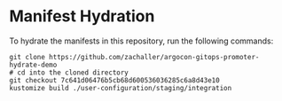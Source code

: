 # Manifest Hydration

To hydrate the manifests in this repository, run the following commands:

```shell
git clone https://github.com/zachaller/argocon-gitops-promoter-hydrate-demo
# cd into the cloned directory
git checkout 7c641d06476b5cb68d600536036285c6a8d43e10
kustomize build ./user-configuration/staging/integration
```

